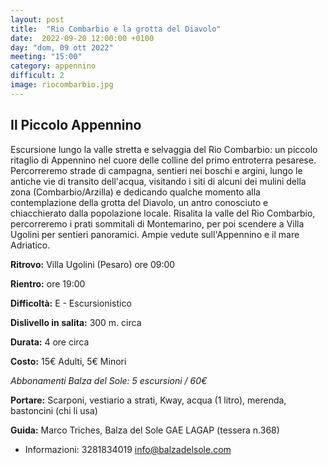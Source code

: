```yaml
---
layout: post
title:  "Rio Combarbio e la grotta del Diavolo"
date:  2022-09-20 12:00:00 +0100
day: "dom, 09 ott 2022"
meeting: "15:00"
category: appennino 
difficult: 2
image: riocombarbio.jpg
---
```


## Il Piccolo Appennino

Escursione lungo la valle stretta e selvaggia del Rio Combarbio: un piccolo ritaglio di Appennino nel cuore delle colline del primo entroterra pesarese. Percorreremo strade di campagna, sentieri nei boschi e argini, lungo le antiche vie di transito dell'acqua, visitando i siti di alcuni dei mulini della zona (Combarbio/Arzilla) e dedicando qualche momento alla contemplazione della grotta del Diavolo, un antro conosciuto e chiacchierato dalla popolazione locale.
Risalita la valle del Rio Combarbio, percorreremo i prati sommitali di Montemarino, per poi scendere a Villa Ugolini per sentieri panoramici. Ampie vedute sull'Appennino e il mare Adriatico.

**Ritrovo:** Villa Ugolini (Pesaro) ore 09:00

**Rientro:** ore 19:00 

**Difficoltà:** E - Escursionistico

**Dislivello in salita:** 300 m. circa

**Durata:** 4 ore circa

**Costo:** 15€ Adulti, 5€ Minori

*Abbonamenti Balza del Sole: 5 escursioni / 60€*

**Portare:** Scarponi, vestiario a strati, Kway, acqua (1 litro), merenda, bastoncini (chi li usa)

**Guida:** Marco Triches, Balza del Sole GAE LAGAP (tessera n.368)
+ Informazioni: 3281834019    info@balzadelsole.com

